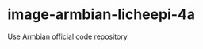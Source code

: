 # image-armbian-licheepi-4a

Use [Armbian official code repository](https://github.com/armbian/build)
